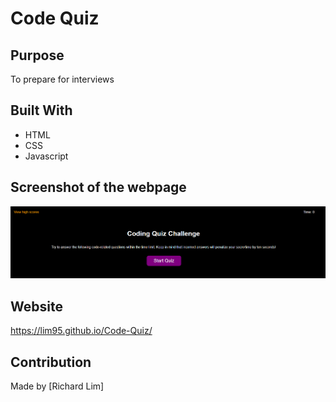 # Code Quiz

## Purpose
To prepare for interviews

## Built With
* HTML
* CSS
* Javascript

## Screenshot of the webpage

![Alt text](./assets/images/screenshot.png?raw=true "Screenshot")

## Website
https://lim95.github.io/Code-Quiz/

## Contribution
Made by [Richard Lim]
